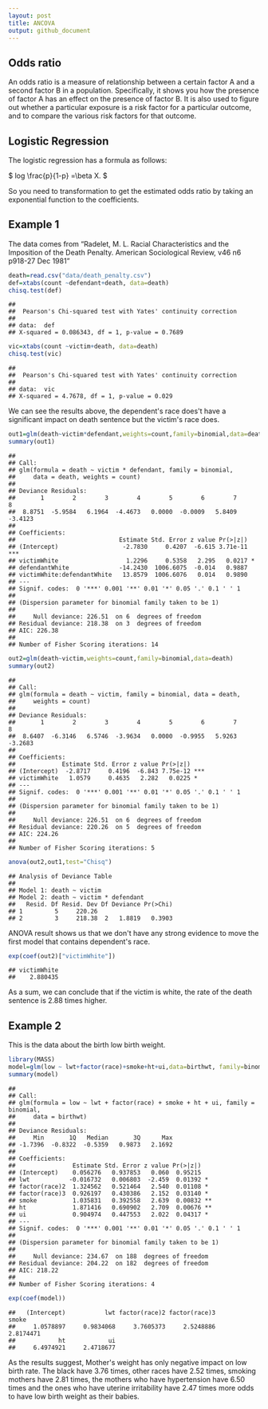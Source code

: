 ```yaml
---
layout: post
title: ANCOVA
output: github_document
---
```


## Odds ratio

An odds ratio is a measure of relationship between a certain factor A
and a second factor B in a population. Specifically, it shows you how
the presence of factor A has an effect on the presence of factor B. It
is also used to figure out whether a particular exposure is a risk
factor for a particular outcome, and to compare the various risk factors
for that outcome.

## Logistic Regression

The logistic regression has a formula as follows:

$ log \frac{p}{1-p} =\beta X. $

So you need to transformation to get the estimated odds ratio by taking
an exponential function to the coefficients.

## Example 1

The data comes from “Radelet, M. L. Racial Characteristics and the
Imposition of the Death Penalty. American Sociological Review, v46 n6
p918-27 Dec 1981”

``` r
death=read.csv("data/death_penalty.csv")
def=xtabs(count ~defendant+death, data=death)
chisq.test(def)
```

    ##
    ##  Pearson's Chi-squared test with Yates' continuity correction
    ##
    ## data:  def
    ## X-squared = 0.086343, df = 1, p-value = 0.7689

``` r
vic=xtabs(count ~victim+death, data=death)
chisq.test(vic)
```

    ##
    ##  Pearson's Chi-squared test with Yates' continuity correction
    ##
    ## data:  vic
    ## X-squared = 4.7678, df = 1, p-value = 0.029

We can see the results above, the dependent's race does't have a significant impact on death sentence but the victim's race does.

``` r
out1=glm(death~victim*defendant,weights=count,family=binomial,data=death)
summary(out1)
```

    ##
    ## Call:
    ## glm(formula = death ~ victim * defendant, family = binomial,
    ##     data = death, weights = count)
    ##
    ## Deviance Residuals:
    ##       1        2        3        4        5        6        7        8  
    ##  8.8751  -5.9584   6.1964  -4.4673   0.0000  -0.0009   5.8409  -3.4123  
    ##
    ## Coefficients:
    ##                             Estimate Std. Error z value Pr(>|z|)    
    ## (Intercept)                  -2.7830     0.4207  -6.615 3.71e-11 ***
    ## victimWhite                   1.2296     0.5358   2.295   0.0217 *  
    ## defendantWhite              -14.2430  1006.6075  -0.014   0.9887    
    ## victimWhite:defendantWhite   13.8579  1006.6076   0.014   0.9890    
    ## ---
    ## Signif. codes:  0 '***' 0.001 '**' 0.01 '*' 0.05 '.' 0.1 ' ' 1
    ##
    ## (Dispersion parameter for binomial family taken to be 1)
    ##
    ##     Null deviance: 226.51  on 6  degrees of freedom
    ## Residual deviance: 218.38  on 3  degrees of freedom
    ## AIC: 226.38
    ##
    ## Number of Fisher Scoring iterations: 14

``` r
out2=glm(death~victim,weights=count,family=binomial,data=death)
summary(out2)
```

    ##
    ## Call:
    ## glm(formula = death ~ victim, family = binomial, data = death,
    ##     weights = count)
    ##
    ## Deviance Residuals:
    ##       1        2        3        4        5        6        7        8  
    ##  8.6407  -6.3146   6.5746  -3.9634   0.0000  -0.9955   5.9263  -3.2683  
    ##
    ## Coefficients:
    ##             Estimate Std. Error z value Pr(>|z|)    
    ## (Intercept)  -2.8717     0.4196  -6.843 7.75e-12 ***
    ## victimWhite   1.0579     0.4635   2.282   0.0225 *  
    ## ---
    ## Signif. codes:  0 '***' 0.001 '**' 0.01 '*' 0.05 '.' 0.1 ' ' 1
    ##
    ## (Dispersion parameter for binomial family taken to be 1)
    ##
    ##     Null deviance: 226.51  on 6  degrees of freedom
    ## Residual deviance: 220.26  on 5  degrees of freedom
    ## AIC: 224.26
    ##
    ## Number of Fisher Scoring iterations: 5

``` r
anova(out2,out1,test="Chisq")
```

    ## Analysis of Deviance Table
    ##
    ## Model 1: death ~ victim
    ## Model 2: death ~ victim * defendant
    ##   Resid. Df Resid. Dev Df Deviance Pr(>Chi)
    ## 1         5     220.26                     
    ## 2         3     218.38  2   1.8819   0.3903

ANOVA result shows us that we don't have any strong evidence to move the first model that contains dependent's race.

``` r
exp(coef(out2)["victimWhite"])
```

    ## victimWhite
    ##    2.880435

As a sum, we can conclude that if the victim is white, the rate of the death sentence is 2.88 times higher.

## Example 2

This is the data about the birth low birth weight.

``` r
library(MASS)
model=glm(low ~ lwt+factor(race)+smoke+ht+ui,data=birthwt, family=binomial)
summary(model)
```

    ##
    ## Call:
    ## glm(formula = low ~ lwt + factor(race) + smoke + ht + ui, family = binomial,
    ##     data = birthwt)
    ##
    ## Deviance Residuals:
    ##     Min       1Q   Median       3Q      Max  
    ## -1.7396  -0.8322  -0.5359   0.9873   2.1692  
    ##
    ## Coefficients:
    ##                Estimate Std. Error z value Pr(>|z|)   
    ## (Intercept)    0.056276   0.937853   0.060  0.95215   
    ## lwt           -0.016732   0.006803  -2.459  0.01392 *
    ## factor(race)2  1.324562   0.521464   2.540  0.01108 *
    ## factor(race)3  0.926197   0.430386   2.152  0.03140 *
    ## smoke          1.035831   0.392558   2.639  0.00832 **
    ## ht             1.871416   0.690902   2.709  0.00676 **
    ## ui             0.904974   0.447553   2.022  0.04317 *
    ## ---
    ## Signif. codes:  0 '***' 0.001 '**' 0.01 '*' 0.05 '.' 0.1 ' ' 1
    ##
    ## (Dispersion parameter for binomial family taken to be 1)
    ##
    ##     Null deviance: 234.67  on 188  degrees of freedom
    ## Residual deviance: 204.22  on 182  degrees of freedom
    ## AIC: 218.22
    ##
    ## Number of Fisher Scoring iterations: 4

``` r
exp(coef(model))
```

    ##   (Intercept)           lwt factor(race)2 factor(race)3         smoke
    ##     1.0578897     0.9834068     3.7605373     2.5248886     2.8174471
    ##            ht            ui
    ##     6.4974921     2.4718677

As the results suggest, Mother's weight has only negative impact on low birth rate. The black have 3.76 times, other races have 2.52 times, smoking mothers have 2.81 times, the mothers who have hypertension have 6.50 times and the ones who have uterine irritability have 2.47 times more odds to have low birth weight as their babies.
